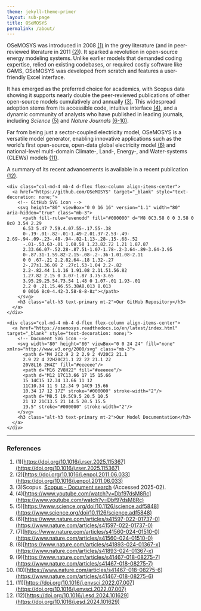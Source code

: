 ```yaml
---
theme: jekyll-theme-primer
layout: sub-page
title: OSeMOSYS
permalink: /about/
---
```


OSeMOSYS was introduced in 2008 [(1)](#1) in the grey literature (and in peer-reviewed literature in 2011 [(2)](#2)). It sparked a revolution in open-source energy modeling systems. Unlike earlier models that demanded coding expertise, relied on existing codebases, or required costly software like GAMS, OSeMOSYS was developed from scratch and features a user-friendly Excel interface.

It has emerged as the preferred choice for academics, with Scopus data showing it supports nearly double the peer-reviewed publications of other open-source models cumulatively and annually [(3)](#3). This widespread adoption stems from its accessible code, intuitive interface [(4)](#4), and a dynamic community of analysts who have published in leading journals, including *Science* [(5)](#5) and *Nature Journals* [(6-10)](#6).

Far from being just a sector-coupled electricity model, OSeMOSYS is a versatile model generator, enabling innovative applications such as the world’s first open-source, open-data global electricity model [(6)](#6) and national-level multi-domain Climate-, Land-, Energy-, and Water-systems (CLEWs) models [(11)](#11).

A summary of its recent advancements is available in a recent publication [(12)](#12).

<!-- Icon Links -->

<div class="container text-center my-5">
  <div class="row justify-content-center">

    <div class="col-md-4 mb-4 d-flex flex-column align-items-center">
      <a href="https://github.com/OSeMOSYS" target="_blank" style="text-decoration: none;">
        <!-- GitHub SVG icon -->
        <svg height="80" viewBox="0 0 16 16" version="1.1" width="80" aria-hidden="true" class="mb-3">
          <path fill-rule="evenodd" fill="#000000" d="M8 0C3.58 0 0 3.58 0 8c0 3.54 2.29 
          6.53 5.47 7.59.4.07.55-.17.55-.38 
          0-.19-.01-.82-.01-1.49-2.01.37-2.53-.49-2.69-.94-.09-.23-.48-.94-.82-1.13-.28-.15-.68-.52
          -.01-.53.63-.01 1.08.58 1.23.82.72 1.21 1.87.87 
          2.33.66.07-.52.28-.87.51-1.07-1.78-.2-3.64-.89-3.64-3.95 
          0-.87.31-1.59.82-2.15-.08-.2-.36-1.01.08-2.11 
          0 0 .67-.21 2.2.82.64-.18 1.32-.27 
          2-.27s1.36.09 2 .27c1.53-1.04 2.2-.82 
          2.2-.82.44 1.1.16 1.91.08 2.11.51.56.82 
          1.27.82 2.15 0 3.07-1.87 3.75-3.65 
          3.95.29.25.54.73.54 1.48 0 1.07-.01 1.93-.01 
          2.2 0 .21.15.46.55.38A8.013 8.013 
          0 0016 8c0-4.42-3.58-8-8-8z"></path>
        </svg>
        <h3 class="alt-h3 text-primary mt-2">Our GitHub Repository</h3>
      </a>
    </div>

    <div class="col-md-4 mb-4 d-flex flex-column align-items-center">
      <a href="https://osemosys.readthedocs.io/en/latest/index.html" target="_blank" style="text-decoration: none;">
        <!-- Document SVG icon -->
        <svg width="80" height="80" viewBox="0 0 24 24" fill="none" xmlns="http://www.w3.org/2000/svg" class="mb-3">
          <path d="M4 2C2.9 2 2 2.9 2 4V20C2 21.1 
          2.9 22 4 22H20C21.1 22 22 21.1 22 
          20V8L16 2H4Z" fill="#eeeeee"/>
          <path d="M16 2V8H22" fill="#eeeeee"/>
          <path d="M12 17C13.66 17 15 15.66 
          15 14C15 12.34 13.66 11 12 
          11C10.34 11 9 12.34 9 14C9 15.66 
          10.34 17 12 17Z" stroke="#000000" stroke-width="2"/>
          <path d="M8.5 19.5C9.5 20.5 10.5 
          21 12 21C13.5 21 14.5 20.5 15.5 
          19.5" stroke="#000000" stroke-width="2"/>
        </svg>
        <h3 class="alt-h3 text-primary mt-2">Our Model Documentation</h3>
      </a>
    </div>

  </div>
</div>

  </div>
</div>



---

### References

1. (1)[https://doi.org/10.1016/j.rser.2025.115367](https://doi.org/10.1016/j.rser.2025.115367)  
2. (2)[https://doi.org/10.1016/j.enpol.2011.06.033](https://doi.org/10.1016/j.enpol.2011.06.033)  
3. (3)Scopus. [Scopus - Document search](https://www.scopus.com) (Accessed 2025-02).  
4. (4)[https://www.youtube.com/watch?v=Dbf97dsM8Rc](https://www.youtube.com/watch?v=Dbf97dsM8Rc)  
5. (5)[https://www.science.org/doi/10.1126/science.adf5848](https://www.science.org/doi/10.1126/science.adf5848)  
6. (6)[https://www.nature.com/articles/s41597-022-01737-0](https://www.nature.com/articles/s41597-022-01737-0)  
7. (7)[https://www.nature.com/articles/s41560-024-01510-0](https://www.nature.com/articles/s41560-024-01510-0)  
8. (8)[https://www.nature.com/articles/s41893-024-01367-x](https://www.nature.com/articles/s41893-024-01367-x)  
9. (9)[https://www.nature.com/articles/s41467-018-08275-7](https://www.nature.com/articles/s41467-018-08275-7)  
10. (10)[https://www.nature.com/articles/s41467-018-08275-6](https://www.nature.com/articles/s41467-018-08275-6)  
11. (11)[https://doi.org/10.1016/j.envsci.2022.07.007](https://doi.org/10.1016/j.envsci.2022.07.007)  
12. (12)[https://doi.org/10.1016/j.esd.2024.101629](https://doi.org/10.1016/j.esd.2024.101629)  
